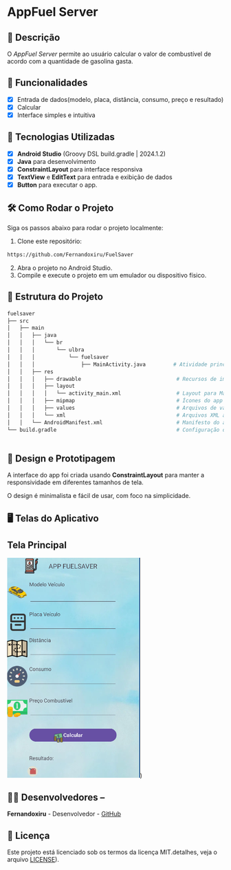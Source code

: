 # AppFuel Server

## 📱 Descrição
O *AppFuel Server* permite ao usuário calcular o valor de combustível de acordo com a quantidade de gasolina gasta.

## 🔧 Funcionalidades
- [X] Entrada de dados(modelo, placa, distância, consumo, preço e resultado)
- [X] Calcular
- [X] Interface simples e intuitiva

 ## 🚀 Tecnologias Utilizadas
- [x] **Android Studio** (Groovy DSL build.gradle | 2024.1.2)
- [x] **Java** para desenvolvimento
- [x] **ConstraintLayout** para interface responsiva
- [x] **TextView** e **EditText** para entrada e exibição de dados
- [x] **Button** para executar o app.

## 🛠️ Como Rodar o Projeto

Siga os passos abaixo para rodar o projeto localmente:

1. Clone este repositório:
  ```bash
 https://github.com/Fernandoxiru/FuelSaver

  ```

2. Abra o projeto no Android Studio.
3. Compile e execute o projeto em um emulador ou dispositivo físico.

## 📂 Estrutura do Projeto
```bash
fuelsaver
├── src
│   ├── main
│   │   ├── java
│   │   │   └── br
│   │   │       └── ulbra
│   │   │           └── fuelsaver
│   │   │               ├── MainActivity.java         # Atividade principal do aplicativo fuelsaver
│   │   ├── res
│   │   │   ├── drawable                               # Recursos de imagem e ícones
│   │   │   ├── layout
│   │   │   │   └── activity_main.xml                  # Layout para MainActivity
│   │   │   ├── mipmap                                 # Ícones do app em várias resoluções
│   │   │   ├── values                                 # Arquivos de valores, como strings e styles
│   │   │   └── xml                                    # Arquivos XML adicionais, como definições de backup
│   │   └── AndroidManifest.xml                        # Manifesto do aplicativo
└── build.gradle                                       # Configuração do Gradle



```

## 🎨 Design e Prototipagem
 
A interface do app foi criada usando **ConstraintLayout** para manter a responsividade em diferentes tamanhos de tela.
 
O design é minimalista e fácil de usar, com foco na simplicidade.

 ## 🖥️ Telas do Aplicativo

## **Tela Principal**
![image](https://github.com/Fernandoxiru/FuelSaver/blob/master/assets/telaprincipal.png))

## 👨‍💻 Desenvolvedores –

**Fernandoxiru** - Desenvolvedor - [GitHub](https://github.com/Fernandoxiru)
  
  ## 📄 Licença
  Este projeto está licenciado sob os termos da licença MIT.detalhes, veja o arquivo [LICENSE](https://github.com/Fernandoxiru/FuelSaver/blob/master/LICENCE)). 
